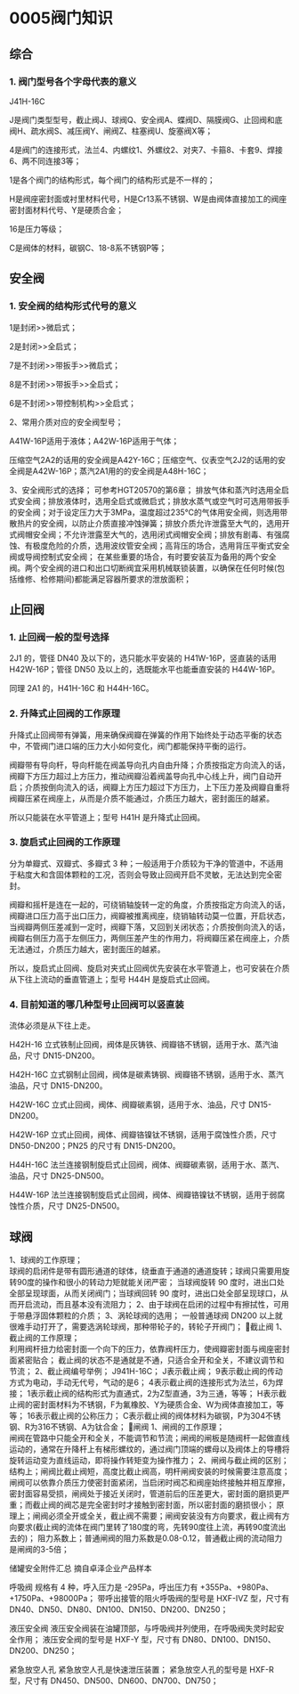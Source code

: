 # 0005阀门知识
## 综合
### 1. 阀门型号各个字母代表的意义

J41H-16C

J是阀门类型型号，截止阀J、球阀Q、安全阀A、蝶阀D、隔膜阀G、止回阀和底阀H、疏水阀S、减压阀Y、闸阀Z、柱塞阀U、旋塞阀X等；

4是阀门的连接形式，法兰4、内螺纹1、外螺纹2、对夹7、卡箍8、卡套9、焊接6、两不同连接3等；

1是各个阀门的结构形式，每个阀门的结构形式是不一样的；

H是阀座密封面或衬里材料代号，H是Cr13系不锈钢、W是由阀体直接加工的阀座密封面材料代号、Y是硬质合金；

16是压力等级；

C是阀体的材料，碳钢C、18-8系不锈钢P等；

## 安全阀
### 1. 安全阀的结构形式代号的意义
1是封闭>>微启式；

2是封闭>>全启式；

7是不封闭>>带扳手>>微启式；

8是不封闭>>带扳手>>全启式；

6是不封闭>>带控制机构>>全启式；

2、常用介质对应的安全阀型号；

A41W-16P适用于液体；A42W-16P适用于气体；

压缩空气2A2的话用的安全阀是A42Y-16C；压缩空气、仪表空气2J2的话用的安全阀是A42W-16P；蒸汽2A1用的的安全阀是A48H-16C；

3、安全阀形式的选择；
可参考HGT20570的第6章；
排放气体和蒸汽时选用全启式安全阀；排放液体时，选用全启式或微启式；排放水蒸气或空气时可选用带扳手的安全阀；对于设定压力大于3MPa，温度超过235℃的气体用安全阀，则选用带散热片的安全阀，以防止介质直接冲蚀弹簧；排放介质允许泄露至大气的，选用开式阀帽安全阀；不允许泄露至大气的，选用闭式阀帽安全阀；排放有剧毒、有强腐蚀、有极度危险的介质，选用波纹管安全阀；高背压的场合，选用背压平衡式安全阀或导阀控制式安全阀；
在某些重要的场合，有时要安装互为备用的两个安全阀。两个安全阀的进口和出口切断阀宜采用机械联锁装置，以确保在任何时候(包括维修、检修期间)都能满足容器所要求的泄放面积；

## 止回阀
### 1. 止回阀一般的型号选择
2J1 的，管径 DN40 及以下的，选只能水平安装的 H41W-16P，竖直装的话用 H42W-16P；管径 DN50 及以上的，选既能水平也能垂直安装的 H44W-16P。

同理 2A1 的，H41H-16C 和 H44H-16C。

### 2. 升降式止回阀的工作原理          
升降式止回阀带有弹簧，用来确保阀瓣在弹簧的作用下始终处于动态平衡的状态中，不管阀门进口端的压力大小如何变化，阀门都能保持平衡的运行。

阀瓣带有导向杆，导向杆能在阀盖导向孔内自由升降；介质按指定方向流入的话，阀瓣下方压力超过上方压力，推动阀瓣沿着阀盖导向孔中心线上升，阀门自动开启；介质按倒向流入的话，阀瓣上方压力超过下方压力，上下压力差及阀瓣自重将阀瓣压紧在阀座上，从而是介质不能通过，介质压力越大，密封面压的越紧。

所以只能装在水平管道上；型号 H41H 是升降式止回阀。

### 3. 旋启式止回阀的工作原理
分为单瓣式、双瓣式、多瓣式 3 种；一般适用于介质较为干净的管道中，不适用于粘度大和含固体颗粒的工况，否则会导致止回阀开启不灵敏，无法达到完全密封。

阀瓣和摇杆是连在一起的，可绕销轴旋转一定的角度，介质按指定方向流入的话，阀瓣进口压力高于出口压力，阀瓣被推离阀座，绕销轴转动莫一位置，开启状态，当阀瓣两侧压差减到一定时，阀瓣下落，又回到关闭状态；介质按倒向流入的话，阀瓣右侧压力高于左侧压力，两侧压差产生的作用力，将阀瓣压紧在阀座上，介质无法通过，介质压力越大，密封面压的越紧。

所以，旋启式止回阀、旋启对夹式止回阀优先安装在水平管道上，也可安装在介质从下往上流动的垂直管道上；型号 H44H 是旋启式止回阀。

### 4. 目前知道的哪几种型号止回阀可以竖直装
流体必须是从下往上走。

H42H-16 立式铁制止回阀，阀体是灰铸铁、阀瓣铬不锈钢，适用于水、蒸汽油品，尺寸 DN15-DN200。

H42H-16C 立式钢制止回阀，阀体是碳素铸钢、阀瓣铬不锈钢，适用于水、蒸汽油品，尺寸 DN15-DN200。

H42W-16C 立式止回阀，阀体、阀瓣碳素钢，适用于水、油品，尺寸 DN15-DN200。

H42W-16P 立式止回阀，阀体、阀瓣铬镍钛不锈钢，适用于腐蚀性介质，尺寸 DN50-DN200；PN25 的尺寸有 DN15-DN200。

H44H-16C 法兰连接钢制旋启式止回阀，阀体、阀瓣碳素钢，适用于水、蒸汽、油品，尺寸 DN25-DN500。

H44W-16P 法兰连接钢制旋启式止回阀，阀体、阀瓣铬镍钛不锈钢，适用于弱腐蚀性介质，尺寸 DN25-DN500。

## 球阀
1、球阀的工作原理；  
球阀的启闭件是带有圆形通道的球体，绕垂直于通道的通道旋转；球阀只需要用旋转90度的操作和很小的转动力矩就能关闭严密；
当球阀旋转 90 度时，进出口处全部呈现球面，从而关闭阀门；当球阀回转 90 度时，进出口处全部呈现球口，从而开启流动，而且基本没有流阻力；
2、由于球阀在启闭的过程中有擦拭性，可用于带悬浮固体颗粒的介质；
3、涡轮球阀的选用；
一般普通球阀 DN200 以上就很难手动打开了，需要选涡轮球阀，那种带轮子的，转轮子开阀门；
截止阀
1、截止阀的工作原理；  
利用阀杆扭力给密封面一个向下的压力，依靠阀杆压力，使阀瓣密封面与阀座密封面紧密贴合；
截止阀的状态不是通就是不通，只适合全开和全关，不建议调节和节流；
2、截止阀编号举例；
J941H-16C；
J表示截止阀；
9表示截止阀的传动方式为电动，手动无代号，气动的是6；
4表示截止阀的连接形式为法兰，6为焊接；
1表示截止阀的结构形式为直通式，2为Z型直通，3为三通，等等；
H表示截止阀的密封面材料为不锈钢，F为氟橡胶、Y为硬质合金、W为阀体直接加工，等等；
16表示截止阀的公称压力；
C表示截止阀的阀体材料为碳钢，P为304不锈钢、R为316不锈钢、A为钛合金；
闸阀
1、闸阀的工作原理；  
闸阀在管路中只能全开和全关，不能调节和节流；闸阀的闸板是随阀杆一起做直线运动的，通常在升降杆上有梯形螺纹的，通过阀门顶端的螺母以及阀体上的导槽将旋转运动变为直线运动，即将操作转矩变为操作推力；
2、闸阀与截止阀的区别；
结构上；闸阀比截止阀短，高度比截止阀高，明杆闸阀安装的时候需要注意高度；闸阀可以依靠介质压力使密封面紧闭，当启闭时阀芯和阀座始终接触并相互摩擦，密封面容易受损，闸阀处于接近关闭时，管道前后的压差更大，密封面的磨损更严重；而截止阀的阀芯是完全密封时才接触到密封面，所以密封面的磨损很小；
原理上；闸阀必须全开或全关，截止阀不需要；闸阀安装没有方向要求，截止阀有方向要求(截止阀的流体在阀门里转了180度的弯，先转90度往上流，再转90度流出去的)；
阻力系数上；普通闸阀的阻力系数是0.08-0.12，普通截止阀的流动阻力是闸阀的3-5倍；




储罐安全附件汇总
摘自卓泽企业产品样本

呼吸阀
规格有 4 种，呼入压力是 -295Pa，呼出压力有 +355Pa、+980Pa、+1750Pa、+98000Pa；
带呼出接管的阻火呼吸阀的型号是 HXF-IVZ 型，尺寸有 DN40、DN50、DN80、DN100、DN150、DN200、DN250；

液压安全阀
液压安全阀装在油罐顶部，与呼吸阀并列使用，在呼吸阀失灵时起安全作用；
液压安全阀的型号是 HXF-Y 型，尺寸有 DN80、DN100、DN150、DN200、DN250；

紧急放空人孔
紧急放空人孔是快速泄压装置；
紧急放空人孔的型号是 HXF-R 型，尺寸有 DN450、DN500、DN600、DN700、DN750；